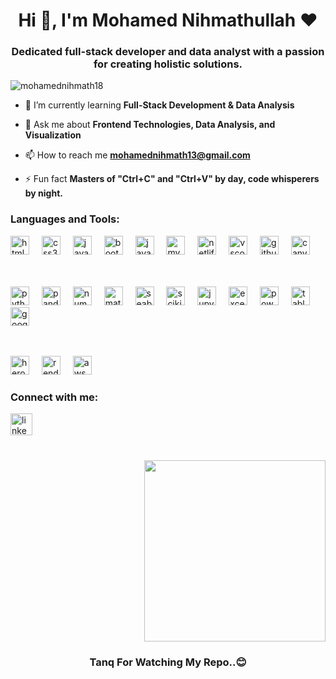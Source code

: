 <h1 align="center">Hi 👋, I'm Mohamed Nihmathullah ❤</h1>
<h3 align="center">Dedicated full-stack developer and data analyst with a passion for creating holistic solutions.</h3>

<p align="left"> <img src="https://komarev.com/ghpvc/?username=mohamednihmath18&label=Profile%20views&color=0e75b6&style=flat" alt="mohamednihmath18" /> </p>

- 🌱 I’m currently learning **Full-Stack Development & Data Analysis**

- 💬 Ask me about **Frontend Technologies, Data Analysis, and Visualization**

- 📫 How to reach me **mohamednihmath13@gmail.com**

- ⚡ Fun fact **Masters of "Ctrl+C" and "Ctrl+V" by day, code whisperers by night.**

###

<h3 align="left">Languages and Tools:</h3>
<div align="left">
  <!-- Web Dev Tools -->
  <img src="https://img.shields.io/badge/HTML5-E34F26?logo=html5&logoColor=white&style=for-the-badge" height="30" alt="html5 logo" />
  <img width="12" />
  <img src="https://img.shields.io/badge/CSS3-1572B6?logo=css3&logoColor=white&style=for-the-badge" height="30" alt="css3 logo" />
  <img width="12" />
  <img src="https://img.shields.io/badge/JavaScript-F7DF1E?logo=javascript&logoColor=black&style=for-the-badge" height="30" alt="javascript logo" />
  <img width="12" />
  <img src="https://img.shields.io/badge/Bootstrap-7952B3?logo=bootstrap&logoColor=white&style=for-the-badge" height="30" alt="bootstrap logo" />
  <img width="12" />
  <img src="https://img.shields.io/badge/Java-ED8B00?style=for-the-badge&logo=openjdk&logoColor=white" height="30" alt="java logo" />
  <img width="12" />
  <img src="https://img.shields.io/badge/MySQL-00000F?style=for-the-badge&logo=mysql&logoColor=white" height="30" alt="mysql logo" />
  <img width="12" />
  <img src="https://img.shields.io/badge/Netlify-00C7B7?style=for-the-badge&logo=netlify&logoColor=white" height="30" alt="netlify logo" />
  <img width="12" />
  <img src="https://img.shields.io/badge/VS Code-007ACC?style=for-the-badge&logo=visualstudiocode&logoColor=white" height="30" alt="vscode logo" />
  <img width="12" />
  <img src="https://img.shields.io/badge/GitHub-181717?logo=github&logoColor=white&style=for-the-badge" height="30" alt="github logo" />
  <img width="12" />
  <img src="https://img.shields.io/badge/Canva-00C4CC?logo=canva&logoColor=black&style=for-the-badge" height="30" alt="canva logo" />

  <!-- Data Analyst Tools -->
  <br><br>
  <img src="https://img.shields.io/badge/Python-3776AB?style=for-the-badge&logo=python&logoColor=white" height="30" alt="python logo" />
  <img width="12" />
  <img src="https://img.shields.io/badge/Pandas-150458?style=for-the-badge&logo=pandas&logoColor=white" height="30" alt="pandas logo" />
  <img width="12" />
  <img src="https://img.shields.io/badge/NumPy-013243?style=for-the-badge&logo=numpy&logoColor=white" height="30" alt="numpy logo" />
  <img width="12" />
  <img src="https://img.shields.io/badge/Matplotlib-11557C?style=for-the-badge&logo=matplotlib&logoColor=white" height="30" alt="matplotlib logo" />
  <img width="12" />
  <img src="https://img.shields.io/badge/Seaborn-3F4C9A?style=for-the-badge&logo=seaborn&logoColor=white" height="30" alt="seaborn logo" />
  <img width="12" />
  <img src="https://img.shields.io/badge/Scikit--learn-F7931E?style=for-the-badge&logo=scikit-learn&logoColor=white" height="30" alt="scikit-learn logo" />
  <img width="12" />
  <img src="https://img.shields.io/badge/Jupyter-F37626?style=for-the-badge&logo=jupyter&logoColor=white" height="30" alt="jupyter logo" />
  <img width="12" />
  <img src="https://img.shields.io/badge/Excel-217346?style=for-the-badge&logo=microsoft-excel&logoColor=white" height="30" alt="excel logo" />
  <img width="12" />
  <img src="https://img.shields.io/badge/PowerBI-F2C811?style=for-the-badge&logo=powerbi&logoColor=black" height="30" alt="powerbi logo" />
  <img width="12" />
  <img src="https://img.shields.io/badge/Tableau-E97627?style=for-the-badge&logo=tableau&logoColor=white" height="30" alt="tableau logo" />
  <img width="12" />
  <img src="https://img.shields.io/badge/Google%20Data%20Studio-4285F4?style=for-the-badge&logo=googledatastudio&logoColor=white" height="30" alt="google data studio logo" />

  <!-- Deployment Tools -->
  <br><br>
  <img src="https://img.shields.io/badge/Heroku-430098?style=for-the-badge&logo=heroku&logoColor=white" height="30" alt="heroku logo" />
  <img width="12" />
  <img src="https://img.shields.io/badge/Render-46E3B7?style=for-the-badge&logo=render&logoColor=black" height="30" alt="render logo" />
  <img width="12" />
  <img src="https://img.shields.io/badge/AWS-232F3E?style=for-the-badge&logo=amazonaws&logoColor=white" height="30" alt="aws logo" />
</div>

###

<h3 align="left">Connect with me:</h3>
<div align="left">
  <a href="https://www.linkedin.com/in/mohamed-nihmathullah-bb111322b/" target="_blank">
    <img src="https://img.shields.io/static/v1?message=LinkedIn&logo=linkedin&label=&color=0077B5&logoColor=white&labelColor=&style=for-the-badge" height="35" alt="linkedin logo" />
  </a>
</div>

###

<br clear="both">

<img align="right" height="290" src="https://user-images.githubusercontent.com/74038190/235224431-e8c8c12e-6826-47f1-89fb-2ddad83b3abf.gif" />

###

<br clear="both">

<h3 align="center">Tanq For Watching My Repo..😊</h3>
